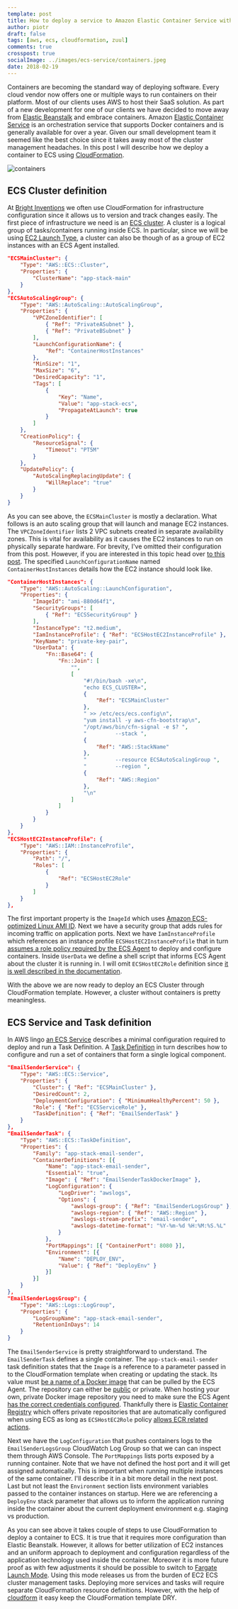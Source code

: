 ```yaml
---
template: post
title: How to deploy a service to Amazon Elastic Container Service with CloudFormation?
author: piotr
draft: false
tags: [aws, ecs, cloudformation, zuul] 
comments: true
crosspost: true
socialImage: ../images/ecs-service/containers.jpeg
date: 2018-02-19
---
```


Containers are becoming the standard way of deploying software. Every cloud vendor now offers one or multiple ways to run containers on their platform. Most of our clients uses AWS to host their SaaS solution. As part of a new development for one of our clients we have decided to move away from [Elastic Beanstalk](https://docs.aws.amazon.com/elasticbeanstalk/latest/dg/Welcome.html) and embrace containers. Amazon [Elastic Container Service](https://aws.amazon.com/ecs/) is an orchestration service that supports Docker containers and is generally available for over a year. Given our small development team it seemed like the best choice since it takes away most of the cluster management headaches. In this post I will describe how we deploy a container to ECS using [CloudFormation](https://aws.amazon.com/cloudformation/).

![containers](../images/ecs-service/containers.jpeg)

## ECS Cluster definition

At [Bright Inventions](https://brightinventions.pl/) we often use CloudFormation for infrastructure configuration since it allows us to version and track changes easily. The first piece of infrastructure we need is an [ECS cluster](https://docs.aws.amazon.com/AmazonECS/latest/developerguide/ECS_clusters.html). A cluster is a logical group of tasks/containers running inside ECS. In particular, since we will be using [EC2 Launch Type](https://docs.aws.amazon.com/AmazonECS/latest/developerguide/launch_types.html), a cluster can also be though of as a group of EC2 instances with an ECS Agent installed.


```json
"ECSMainCluster": {
    "Type": "AWS::ECS::Cluster",
    "Properties": {
        "ClusterName": "app-stack-main"
    }
},
"ECSAutoScalingGroup": {
    "Type": "AWS::AutoScaling::AutoScalingGroup",
    "Properties": {
        "VPCZoneIdentifier": [
            { "Ref": "PrivateASubnet" },
            { "Ref": "PrivateBSubnet" }
        ],
        "LaunchConfigurationName": {
            "Ref": "ContainerHostInstances"
        },
        "MinSize": "1",
        "MaxSize": "6",
        "DesiredCapacity": "1",
        "Tags": [
            {
                "Key": "Name",
                "Value": "app-stack-ecs",
                "PropagateAtLaunch": true
            }
        ]
    },
    "CreationPolicy": {
        "ResourceSignal": {
            "Timeout": "PT5M"
        }
    },
    "UpdatePolicy": {
        "AutoScalingReplacingUpdate": {
            "WillReplace": "true"
        }
    }
}
```

As you can see above, the `ECSMainCluster` is mostly a declaration. What follows is an auto scaling group that will launch and manage EC2 instances. The `VPCZoneIdentifier` lists 2 VPC subnets created in separate availability zones. This is vital for availability as it causes the EC2 instances to run on physically separate hardware. For brevity, I've omitted their configuration from this post. However, if you are interested in this topic head over [to this post](https://sookocheff.com/post/aws/how-to-create-a-vpc-using-cloudformation/). The specified `LaunchConfigurationName` named `ContainerHostInstances` details how the EC2 instance should look like.

```json
"ContainerHostInstances": {
    "Type": "AWS::AutoScaling::LaunchConfiguration",
    "Properties": {
        "ImageId": "ami-880d64f1",
        "SecurityGroups": [
            { "Ref": "ECSSecurityGroup" }
        ],
        "InstanceType": "t2.medium",
        "IamInstanceProfile": { "Ref": "ECSHostEC2InstanceProfile" },
        "KeyName": "private-key-pair",
        "UserData": {
            "Fn::Base64": {
                "Fn::Join": [
                    "",
                    [
                        "#!/bin/bash -xe\n",
                        "echo ECS_CLUSTER=",
                        {
                            "Ref": "ECSMainCluster"
                        },
                        " >> /etc/ecs/ecs.config\n",
                        "yum install -y aws-cfn-bootstrap\n",
                        "/opt/aws/bin/cfn-signal -e $? ",
                        "         --stack ",
                        {
                            "Ref": "AWS::StackName"
                        },
                        "         --resource ECSAutoScalingGroup ",
                        "         --region ",
                        {
                            "Ref": "AWS::Region"
                        },
                        "\n"
                    ]
                ]
            }
        }
    }
},
"ECSHostEC2InstanceProfile": {
    "Type": "AWS::IAM::InstanceProfile",
    "Properties": {
        "Path": "/",
        "Roles": [
            {
                "Ref": "ECSHostEC2Role"
            }
        ]
    }
},
```

The first important property is the `ImageId` which uses [Amazon ECS-optimized Linux AMI ID](https://docs.aws.amazon.com/AmazonECS/latest/developerguide/ecs-optimized_AMI.html). Next we have a security group that adds rules for incoming traffic on application ports. Next we have `IamInstanceProfile` which references an instance profile `ECSHostEC2InstanceProfile` that in turn [assumes a role policy required by the ECS Agent](https://docs.aws.amazon.com/AmazonECS/latest/developerguide/instance_IAM_role.html) to deploy and configure containers.
Inside `UserData` we define a shell script that informs ECS Agent about the cluster it is running in. I will omit `ECSHostEC2Role` definition since [it is well described in the documentation](https://docs.aws.amazon.com/AmazonECS/latest/developerguide/instance_IAM_role.html).

With the above we are now ready to deploy an ECS Cluster through CloudFormation template. However, a cluster without containers is pretty meaningless.

## ECS Service and Task definition

In AWS lingo [an ECS Service](https://docs.aws.amazon.com/AmazonECS/latest/developerguide/ecs_services.html) describes a minimal configuration required to deploy and run a Task Definition. A [Task Definition](https://docs.aws.amazon.com/AmazonECS/latest/developerguide/task_definitions.html) in turn describes how to configure and run a set of containers that form a single logical component.

```json
"EmailSenderService": {
    "Type": "AWS::ECS::Service",
    "Properties": {
        "Cluster": { "Ref": "ECSMainCluster" },
        "DesiredCount": 2,
        "DeploymentConfiguration": { "MinimumHealthyPercent": 50 },
        "Role": { "Ref": "ECSServiceRole" },
        "TaskDefinition": { "Ref": "EmailSenderTask" }
    }
},
"EmailSenderTask": {
    "Type": "AWS::ECS::TaskDefinition",
    "Properties": {
        "Family": "app-stack-email-sender",
        "ContainerDefinitions": [{
            "Name": "app-stack-email-sender",
            "Essential": "true",
            "Image": { "Ref": "EmailSenderTaskDockerImage" },
            "LogConfiguration": {
                "LogDriver": "awslogs",
                "Options": {
                    "awslogs-group": { "Ref": "EmailSenderLogsGroup" },
                    "awslogs-region": { "Ref": "AWS::Region" },
                    "awslogs-stream-prefix": "email-sender",
                    "awslogs-datetime-format": "%Y-%m-%d %H:%M:%S.%L"
                }
            },
            "PortMappings": [{ "ContainerPort": 8080 }],
            "Environment": [{
                "Name": "DEPLOY_ENV",
                "Value": { "Ref": "DeployEnv" }
            }]
        }]
    }
},
"EmailSenderLogsGroup": {
    "Type": "AWS::Logs::LogGroup",
    "Properties": {
        "LogGroupName": "app-stack-email-sender",
        "RetentionInDays": 14
    }
}
```

The `EmailSenderService` is pretty straightforward to understand. The `EmailSenderTask` defines a single container. The `app-stack-email-sender` task definition states that the `Image` is a reference to a parameter passed in to the CloudFormation template when creating or updating the stack. Its value must [be a name of a Docker image](https://docs.docker.com/engine/reference/commandline/pull/#pull-from-a-different-registry) that can be pulled by the ECS Agent. The repository can either be [public](https://hub.docker.com/) or private. When hosting your own, private Docker image repository you need to make sure the ECS Agent [has the correct credentials configured](https://docs.aws.amazon.com/AmazonECS/latest/developerguide/private-auth.html). Thankfully there is [Elastic Container Registry](https://aws.amazon.com/ecr/) which offers private repositories that are automatically configured when using ECS as long as `ECSHostEC2Role` policy [allows ECR related actions](https://docs.aws.amazon.com/AmazonECS/latest/developerguide/instance_IAM_role.html).

Next we have the `LogConfiguration` that pushes containers logs to the `EmailSenderLogsGroup` CloudWatch Log Group so that we can can inspect them through AWS Console. The `PortMappings` lists ports exposed by a running container. Note that we have not defined the host port and it will get assigned automatically. This is important when running multiple instances of the same container. I'll describe it in a bit more detail in the next post. Last but not least the `Environment` section lists environment variables passed to the container instances on startup. Here we are referencing a `DeployEnv` stack parameter that allows us to inform the application running inside the container about the current deployment environment e.g. staging vs production.

As you can see above it takes couple of steps to use CloudFormation to deploy a container to ECS. It is true that it requires more configuration than Elastic Beanstalk. However, it allows for better utilization of EC2 instances and an uniform approach to deployment and configuration regardless of the application technology used inside the container. Moreover it is more future proof as with few adjustments it should be possible to switch to [Fargate Launch Mode](https://docs.aws.amazon.com/AmazonECS/latest/developerguide/launch_types.html). Using this mode releases us from the burden of EC2 ECS cluster management tasks. Deploying more services and tasks will require separate CloudFormation resource definitions. However, with the help of [cloudform](https://brightinventions.pl/blog/introducing-cloudform-tame-aws-cloudformation-templates/) it easy keep the CloudFormation template DRY.

